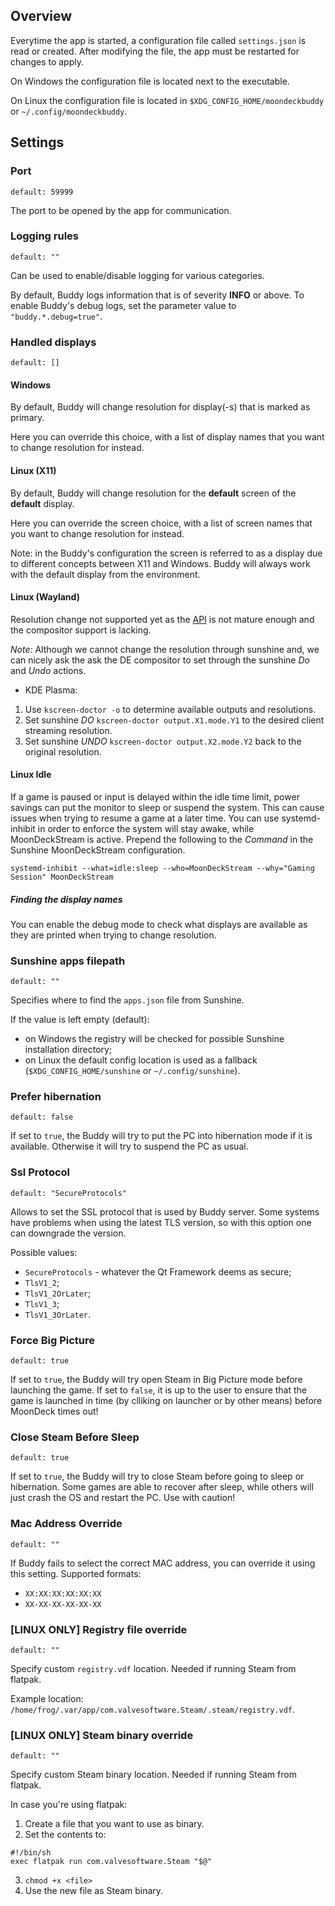 ## Overview

Everytime the app is started, a configuration file called `settings.json` is read or created. After modifying the file, the app must be restarted for changes to apply.

On Windows the configuration file is located next to the executable.

On Linux the configuration file is located in `$XDG_CONFIG_HOME/moondeckbuddy` or `~/.config/moondeckbuddy`.

## Settings

### Port
`default: 59999`

The port to be opened by the app for communication.

### Logging rules
`default: ""`

Can be used to enable/disable logging for various categories.

By default, Buddy logs information that is of severity **INFO** or above. To enable Buddy's debug logs, set the parameter value to `"buddy.*.debug=true"`.

### Handled displays
`default: []`

#### Windows

By default, Buddy will change resolution for display(-s) that is marked as primary.

Here you can override this choice, with a list of display names that you want to change resolution for instead.

#### Linux (X11)

By default, Buddy will change resolution for the **default** screen of the **default** display.

Here you can override the screen choice, with a list of screen names that you want to change resolution for instead.

Note: in the Buddy's configuration the screen is referred to as a display due to different concepts between X11 and Windows. Buddy will always work with the default display from the environment.

#### Linux (Wayland)

Resolution change not supported yet as the [API](https://wayland.app/protocols/wlr-output-management-unstable-v1) is not mature enough and the compositor support is lacking.

*Note:* Although we cannot change the resolution through sunshine and, we can nicely ask the ask the DE compositor to set through the sunshine *Do* and *Undo* actions.

- KDE Plasma:

 1. Use `kscreen-doctor -o` to determine available outputs and resolutions.
 2. Set sunshine *DO* `kscreen-doctor output.X1.mode.Y1` to the desired client streaming resolution.
 3. Set sunshine *UNDO* `kscreen-doctor output.X2.mode.Y2` back to the original resolution.

#### Linux Idle

If a game is paused or input is delayed within the idle time limit, power savings can put the monitor to sleep or suspend the system. This can cause issues when trying to resume a game at a later time. You can use systemd-inhibit in order to enforce the system will stay awake, while MoonDeckStream is active. Prepend the following to the *Command* in the Sunshine MoonDeckStream configuration.

```
systemd-inhibit --what=idle:sleep --who=MoonDeckStream --why="Gaming Session" MoonDeckStream
```

##### Finding the display names

You can enable the debug mode to check what displays are available as they are printed when trying to change resolution.

### Sunshine apps filepath
`default: ""`

Specifies where to find the `apps.json` file from Sunshine.

If the value is left empty (default):
* on Windows the registry will be checked for possible Sunshine installation directory;
* on Linux the default config location is used as a fallback (`$XDG_CONFIG_HOME/sunshine` or `~/.config/sunshine`).

### Prefer hibernation
`default: false`

If set to `true`, the Buddy will try to put the PC into hibernation mode if it is available. Otherwise it will try to suspend the PC as usual.

### Ssl Protocol
`default: "SecureProtocols"`

Allows to set the SSL protocol that is used by Buddy server. Some systems have problems when using the latest TLS version, so with this option one can downgrade the version.

Possible values:
- `SecureProtocols` - whatever the Qt Framework deems as secure;
- `TlsV1_2`;
- `TlsV1_2OrLater`;
- `TlsV1_3`;
- `TlsV1_3OrLater`.

### Force Big Picture
`default: true`

If set to `true`, the Buddy will try open Steam in Big Picture mode before launching the game.
If set to `false`, it is up to the user to ensure that the game is launched in time (by clliking on launcher or by other means) before MoonDeck times out!

### Close Steam Before Sleep
`default: true`

If set to `true`, the Buddy will try to close Steam before going to sleep or hibernation. Some games are able to recover after sleep, while others will just crash the OS and restart the PC. Use with caution!

### Mac Address Override
`default: ""`

If Buddy fails to select the correct MAC address, you can override it using this setting. Supported formats:
- `XX:XX:XX:XX:XX:XX`
- `XX-XX-XX-XX-XX-XX`

### [LINUX ONLY] Registry file override
`default: ""`

Specify custom `registry.vdf` location. Needed if running Steam from flatpak.

Example location: `/home/frog/.var/app/com.valvesoftware.Steam/.steam/registry.vdf`.

### [LINUX ONLY] Steam binary override
`default: ""`

Specify custom Steam binary location. Needed if running Steam from flatpak.

In case you're using flatpak:
1. Create a file that you want to use as binary.
2. Set the contents to:
```
#!/bin/sh
exec flatpak run com.valvesoftware.Steam "$@"
```
3. `chmod +x <file>`
4. Use the new file as Steam binary.
